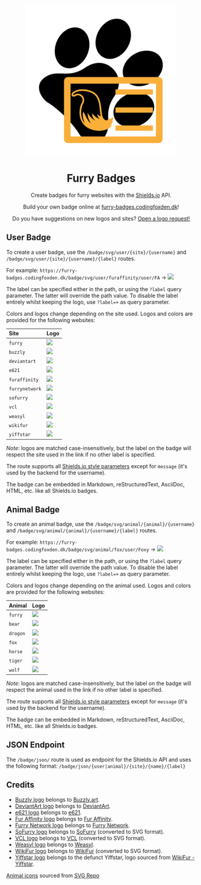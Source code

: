 <div align="center">

<img alt="logo" width="400" src="https://raw.githubusercontent.com/FurryCoders/Logos/main/logos/furry-badges-transparent.png">

# Furry Badges

Create badges for furry websites with the [Shields.io](https://shields.io) API.

Build your own badge online at [furry-badges.codingfoxden.dk](https://furry-badges.codingfoxden.dk)!

Do you have suggestions on new logos and
sites? [Open a logo request!](https://github.com/FurryCoders/Furry-Badges/issues/new?assignees=MatteoCampinoti94&labels=enhancement&template=logo-request.yml&title=%5BLogo+Request%5D%3A+)

</div>

## User Badge

To create a user badge, use the `/badge/svg/user/{site}/{username}` and `/badge/svg/user/{site}/{username}/{label}`
routes.

For example: `https://furry-badges.codingfoxden.dk/badge/svg/user/furaffinity/user/FA`
-> [![](https://furry-badges.codingfoxden.dk/badge/svg/user/furaffinity/user/FA)](https://furry-badges.codingfoxden.dk/badge/svg/user/furaffinity/user/FA)

The label can be specified either in the path, or using the `?label` query parameter. The latter will override the path
value. To disable the label entirely whilst keeping the logo, use `?label=+` as query parameter.

Colors and logos change depending on the site used. Logos and colors are provided for the following websites:

| Site           | Logo                                                                                                                                                 |
|:---------------|:-----------------------------------------------------------------------------------------------------------------------------------------------------|
| `furry`        | [![](https://furry-badges.codingfoxden.dk/badge/svg/user/Furry/Logo)](https://furry-badges.codingfoxden.dk/badge/svg/user/furry/Logo)                |
| `buzzly`       | [![](https://furry-badges.codingfoxden.dk/badge/svg/user/buzzly/Logo)](https://furry-badges.codingfoxden.dk/badge/svg/user/buzzly/Logo)              |
| `deviantart`   | [![](https://furry-badges.codingfoxden.dk/badge/svg/user/deviantart/Logo)](https://furry-badges.codingfoxden.dk/badge/svg/user/deviantart/Logo)      |
| `e621`         | [![](https://furry-badges.codingfoxden.dk/badge/svg/user/e621/Logo)](https://furry-badges.codingfoxden.dk/badge/svg/user/e621/Logo)                  |
| `furaffinity`  | [![](https://furry-badges.codingfoxden.dk/badge/svg/user/furaffinity/Logo)](https://furry-badges.codingfoxden.dk/badge/svg/user/furaffinity/Logo)    |
| `furrynetwork` | [![](https://furry-badges.codingfoxden.dk/badge/svg/user/furrynetwork/Logo/)](https://furry-badges.codingfoxden.dk/badge/svg/user/furrynetwork/Logo) |
| `sofurry`      | [![](https://furry-badges.codingfoxden.dk/badge/svg/user/sofurry/Logo)](https://furry-badges.codingfoxden.dk/badge/svg/user/sofurry/Logo)            |
| `vcl`          | [![](https://furry-badges.codingfoxden.dk/badge/svg/user/vcl/Logo)](https://furry-badges.codingfoxden.dk/badge/svg/user/vcl/Logo)                    |
| `weasyl`       | [![](https://furry-badges.codingfoxden.dk/badge/svg/user/weasyl/Logo)](https://furry-badges.codingfoxden.dk/badge/svg/user/weasyl/Logo)              |
| `wikifur`      | [![](https://furry-badges.codingfoxden.dk/badge/svg/user/wikifur/Logo)](https://furry-badges.codingfoxden.dk/badge/svg/user/wikifur/Logo)            |
| `yiffstar`     | [![](https://furry-badges.codingfoxden.dk/badge/svg/user/yiffstar/Logo/Yiffstar)](https://furry-badges.codingfoxden.dk/badge/svg/user/yiffstar/Logo) |

_Note_: logos are matched case-insensitively, but the label on the badge will respect the site used in the link if no
other label is specified.

The route supports all [Shields.io style parameters](https://shields.io/#styles) except for `message` (it's used by the
backend for the username).

The badge can be embedded in Markdown, reStructuredText, AsciiDoc, HTML, etc. like all Shields.io badges.

## Animal Badge

To create an animal badge, use the `/badge/svg/animal/{animal}/{username}`
and `/badge/svg/animal/{animal}/{username}/{label}`
routes.

For example: `https://furry-badges.codingfoxden.dk/badge/svg/animal/fox/user/Foxy`
-> [![](https://furry-badges.codingfoxden.dk/badge/svg/animal/fox/user/Foxy)](https://furry-badges.codingfoxden.dk/badge/svg/animal/fox/user/Foxy)

The label can be specified either in the path, or using the `?label` query parameter. The latter will override the path
value. To disable the label entirely whilst keeping the logo, use `?label=+` as query parameter.

Colors and logos change depending on the animal used. Logos and colors are provided for the following websites:

| Animal   | Logo                                                                                                                                        |
|:---------|:--------------------------------------------------------------------------------------------------------------------------------------------|
| `furry`  | [![](https://furry-badges.codingfoxden.dk/badge/svg/animal/Furry/Logo)](https://furry-badges.codingfoxden.dk/badge/svg/animal/Furry/Logo)   |
| `bear`   | [![](https://furry-badges.codingfoxden.dk/badge/svg/animal/bear/Logo)](https://furry-badges.codingfoxden.dk/badge/svg/animal/bear/Logo)     |
| `dragon` | [![](https://furry-badges.codingfoxden.dk/badge/svg/animal/dragon/Logo)](https://furry-badges.codingfoxden.dk/badge/svg/animal/dragon/Logo) |
| `fox`    | [![](https://furry-badges.codingfoxden.dk/badge/svg/animal/fox/Logo)](https://furry-badges.codingfoxden.dk/badge/svg/animal/fox/Logo)       |
| `horse`  | [![](https://furry-badges.codingfoxden.dk/badge/svg/animal/horse/Logo)](https://furry-badges.codingfoxden.dk/badge/svg/animal/horse/Logo)   |
| `tiger`  | [![](https://furry-badges.codingfoxden.dk/badge/svg/animal/tiger/Logo)](https://furry-badges.codingfoxden.dk/badge/svg/animal/tiger/Logo)   |
| `wolf`   | [![](https://furry-badges.codingfoxden.dk/badge/svg/animal/wolf/Logo)](https://furry-badges.codingfoxden.dk/badge/svg/animal/wolf/Logo)     |

_Note_: logos are matched case-insensitively, but the label on the badge will respect the animal used in the link if no
other label is specified.

The route supports all [Shields.io style parameters](https://shields.io/#styles) except for `message` (it's used by the
backend for the username).

The badge can be embedded in Markdown, reStructuredText, AsciiDoc, HTML, etc. like all Shields.io badges.

## JSON Endpoint

The `/badge/json/` route is used as endpoint for the Shields.io API and uses the following
format: `/badge/json/{user|animal}/{site}/{name}/{label}`

## Credits

* [Buzzly logo](https://github.com/FurryCoders/furry-badges/blob/main/static/logos/buzzly.svg) belongs
  to [Buzzly.art](https://buzzly.art).
* [DeviantArt logo](https://github.com/FurryCoders/furry-badges/blob/main/static/logos/deviantart.svg) belongs
  to [DeviantArt](https://deviantart.com).
* [e621 logo](https://github.com/FurryCoders/furry-badges/blob/main/static/logos/e621.svg) belongs
  to [e621](https://e621.net).
* [Fur Affinity logo](https://github.com/FurryCoders/furry-badges/blob/main/static/logos/furaffinity.svg) belongs
  to [Fur Affinity](https://furaffinity.net).
* [Furry Network logo](https://github.com/FurryCoders/furry-badges/blob/main/static/logos/furrynetwork.svg) belongs
  to [Furry Network](https://furrynetwork.com).
* [SoFurry logo](https://github.com/FurryCoders/furry-badges/blob/main/static/logos/sofurry.svg) belongs
  to [SoFurry](https://sofurry.com) (converted to SVG format).
* [VCL logo](https://github.com/FurryCoders/furry-badges/blob/main/static/logos/vcl.svg) belongs
  to [VCL](http://us.vclart.net/vcl/) (converted to SVG format).
* [Weasyl logo](https://github.com/FurryCoders/furry-badges/blob/main/static/logos/weasyl.svg) belongs
  to [Weasyl](https://weasyl.com).
* [WikiFur logo](https://github.com/FurryCoders/furry-badges/blob/main/static/logos/wikifur.svg) belongs
  to [WikiFur](https://wikifur.com/) (converted to SVG format).
* [Yiffstar logo](https://github.com/FurryCoders/furry-badges/blob/main/static/logos/yiffstar.svg) belongs to the
  defunct Yiffstar, logo sourced from [WikiFur - Yiffstar](https://en.wikifur.com/wiki/Yiffstar).

[Animal icons](https://github.com/FurryCoders/Furry-Badges/tree/main/static/icons) sourced
from [SVG Repo](https://www.svgrepo.com/)
